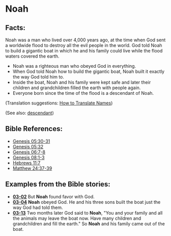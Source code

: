 # Noah #

## Facts: ##

Noah was a man who lived over 4,000 years ago, at the time when God sent a worldwide flood to destroy all the evil people in the world. God told Noah to build a gigantic boat in which he and his family could live while the flood waters covered the earth.

* Noah was a righteous man who obeyed God in everything.
* When God told Noah how to build the gigantic boat, Noah built it exactly the way God told him to.
* Inside the boat, Noah and his family were kept safe and later their children and grandchildren filled the earth with people again.
* Everyone born since the time of the flood is a descendant of Noah.

(Translation suggestions: [How to Translate Names](https://git.door43.org/Door43/en-ta-translate-vol1/src/master/content/translate_names.md))

(See also: [descendant](../other/descendant.md))

## Bible References: ##

* [Genesis 05:30-31](https://door43.org/en/bible/notes/gen/05/30)
* [Genesis 05:32](https://door43.org/en/bible/notes/gen/05/32)
* [Genesis 06:7-8](https://door43.org/en/bible/notes/gen/06/07)
* [Genesis 08:1-3](https://door43.org/en/bible/notes/gen/08/01)
* [Hebrews 11:7](https://door43.org/en/bible/notes/heb/11/07)
* [Matthew 24:37-39](https://door43.org/en/bible/notes/mat/24/37)

## Examples from the Bible stories: ##

 * __[03-02](https://door43.org/en/obs/notes/frames/03-02)__ But __Noah__  found favor with God.
 * __[03-04](https://door43.org/en/obs/notes/frames/03-04)__ __Noah__  obeyed God. He and his three sons built the boat just the way God had told them.
 * __[03-13](https://door43.org/en/obs/notes/frames/03-13)__ Two months later God said to __Noah__, "You and your family and all the animals may leave the boat now. Have many children and grandchildren and fill the earth." So __Noah__ and his family came out of the boat.

